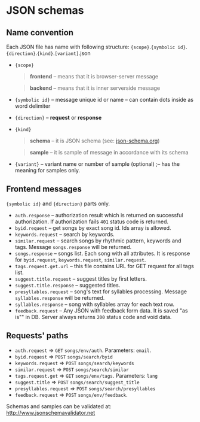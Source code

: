 # JSON schemas
## Name convention
Each JSON file has name with following structure:
    `{scope}`.`{symbolic id}`.`{direction}`.`{kind}`.`[variant]`.json
- `{scope}`
 
  > __frontend__ &ndash; means that it is browser-server message

  > __backend__ &ndash; means that it is inner serverside message
- `{symbolic id}` &ndash; message unique id or name&nbsp;&ndash; can contain dots inside as word delimiter
- `{direction}` &ndash; __request__ or __response__
- `{kind}`

  > __schema__ &ndash; it is JSON schema (see: [json-schema.org](http://json-schema.org))

  > __sample__ &ndash; it is sample of message in accordance with its schema
- `{variant}` &ndash; variant name or number of sample (optional) ;&ndash; has the meaning for samples only.

## Frontend messages
`{symbolic id}` and `{direction}` parts only.
- `auth.response`  &ndash; authorization result which is returned on successful authorization. If authorization fails `401` status code is returned.
- `byid.request` &ndash; get songs by exact song id. Ids array is allowed.
- `keywords.request` &ndash; search by keywords.
- `similar.request` &ndash; search songs by rhythmic pattern, keywords and tags. Message `songs.response` will be returned.
- `songs.response` &ndash; songs list. Each song with all attributes.
It is response for `byid.request`, `keywords.request`, `similar.request`.
- `tags.request.get.url` &ndash; this file contains URL for GET request for all tags list.
- `suggest.title.request` &ndash; suggest titles by first letters.
- `suggest.title.response` &ndash; suggested titles.
- `presyllables.request` &ndash; song's text for syllables processing. Message `syllables.response` will be returned.
- `syllables.response` &ndash; song with syllables array for each text row.
- `feedback.request` &ndash; Any JSON with feedback form data. It is saved "as is"" in DB. Server always returns `200` status code and void data.

## Requests' paths
- `auth.request` &rArr; `GET` `songs/env/auth`. Parameters: `email`.
- `byid.request` &rArr; `POST` `songs/search/byid`
- `keywords.request` &rArr; `POST` `songs/search/keywords`
- `similar.request` &rArr; `POST` `songs/search/similar`
- `tags.request.get` &rArr; `GET` `songs/env/tags`. Parameters: `lang`
- `suggest.title` &rArr; `POST` `songs/search/suggest_title`
- `presyllables.request` &rArr; `POST` `songs/search/presyllables`
- `feedback.request` &rArr; `POST` `songs/env/feedback`.

Schemas and samples can be validated at: http://www.jsonschemavalidator.net
